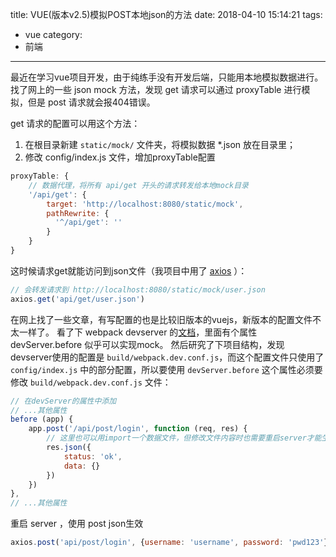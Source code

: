title: VUE(版本v2.5)模拟POST本地json的方法
date: 2018-04-10 15:14:21
tags: 
- vue
category:
- 前端
---
最近在学习vue项目开发，由于纯练手没有开发后端，只能用本地模拟数据进行。
找了网上的一些 json mock 方法，发现 get 请求可以通过 proxyTable 进行模拟，但是 post 请求就会报404错误。

<!-- more -->

get 请求的配置可以用这个方法：
1. 在根目录新建 `static/mock/` 文件夹，将模拟数据 *.json 放在目录里；
2. 修改 config/index.js 文件，增加proxyTable配置
```javascript
proxyTable: {
    // 数据代理，将所有 api/get 开头的请求转发给本地mock目录
    '/api/get': {
        target: 'http://localhost:8080/static/mock',
        pathRewrite: {
          '^/api/get': ''
        }
    }
}
```

这时候请求get就能访问到json文件（我项目中用了 [axios](https://github.com/axios/axios) ）：
```javascript
// 会转发请求到 http://localhost:8080/static/mock/user.json
axios.get('api/get/user.json')
```

在网上找了一些文章，有写配置的也是比较旧版本的vuejs，新版本的配置文件不太一样了。
看了下 webpack devserver 的[文档](https://webpack.js.org/configuration/dev-server/)，里面有个属性 devServer.before 似乎可以实现mock。
然后研究了下项目结构，发现devserver使用的配置是 `build/webpack.dev.conf.js`，而这个配置文件只使用了 `config/index.js` 中的部分配置，所以要使用 `devServer.before` 这个属性必须要修改 `build/webpack.dev.conf.js` 文件：

```javascript
// 在devServer的属性中添加
// ...其他属性
before (app) {
    app.post('/api/post/login', function (req, res) {
        // 这里也可以用import一个数据文件，但修改文件内容时也需要重启server才能生效
        res.json({
            status: 'ok',
            data: {}
        })
    })
},
// ...其他属性
```
重启 server ，使用 post json生效
```javascript
axios.post('api/post/login', {username: 'username', password: 'pwd123'});
```

